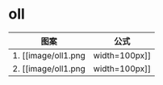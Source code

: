 # oll

图案         | 公式
------------ | ----
1. [[image/oll1.png | width=100px]] | 待定
2. [[image/oll1.png | width=100px]] | 待定
